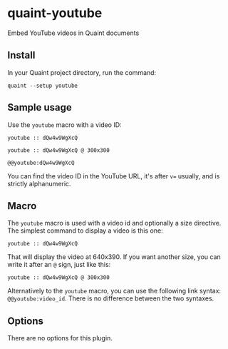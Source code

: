 
# quaint-youtube

Embed YouTube videos in Quaint documents

## Install

In your Quaint project directory, run the command:

    quaint --setup youtube


## Sample usage

Use the `youtube` macro with a video ID:

```quaint
youtube :: dQw4w9WgXcQ

youtube :: dQw4w9WgXcQ @ 300x300

@@youtube:dQw4w9WgXcQ
```

You can find the video ID in the YouTube URL, it's after `v=` usually,
and is strictly alphanumeric.


## Macro

The `youtube` macro is used with a video id and optionally a size
directive. The simplest command to display a video is this one:

```quaint
youtube :: dQw4w9WgXcQ
```

That will display the video at 640x390. If you want another size, you
can write it after an `@` sign, just like this:

```quaint
youtube :: dQw4w9WgXcQ @ 300x300
```

Alternatively to the `youtube` macro, you can use the following link
syntax: `@@youtube:video_id`. There is no difference between the two
syntaxes.


## Options

There are no options for this plugin.
